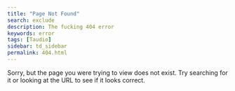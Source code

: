 ```yaml
---
title: "Page Not Found"
search: exclude
description: The fucking 404 error
keywords: error
tags: [Taudio]
sidebar: td_sidebar
permalink: 404.html
---  
```


Sorry, but the page you were trying to view does not exist. Try searching for it or looking at the URL to see if it looks correct.
